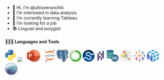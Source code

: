 - 👋 Hi, I’m @ultraverunchik
- 👀 I’m interested in data analysis
- 🌱 I’m currently learning Tableau
- 👔 I’m looking for a job
- 📚 Linguist and polyglot

<!---
ultraverunchik/ultraverunchik is a ✨ special ✨ repository because its `README.md` (this file) appears on your GitHub profile.
You can click the Preview link to take a look at your changes.
--->
  #### 👨🏻‍💻 Languages and Tools <br />
  <code><img height="40" src="https://github.com/ultraverunchik/Profile-design/blob/main/Python-logo-notext.svg.png"></code>
  <code><img height="40" src="https://github.com/ultraverunchik/Profile-design/blob/main/Microsoft_Office_Excel_(2019%E2%80%93present).svg.png"></code>
  <code><img height="40" src="https://github.com/ultraverunchik/Profile-design/blob/main/Microsoft-PowerPoint-Logo.jpg"></code>
  <code><img height="40" src="https://github.com/ultraverunchik/Profile-design/blob/main/640px-Jupyter_logo.svg.png"></code>
  <code><img height="40" src="https://github.com/ultraverunchik/Profile-design/blob/main/Postgresql_elephant.svg.png"></code>
  <code><img height="40" src="https://github.com/ultraverunchik/Profile-design/blob/main/85-851058_anaconda-icon-anaconda-python-icon.png"></code>
  <code><img height="40" src="https://github.com/ultraverunchik/Profile-design/blob/main/1200px-SCIPY_2.svg.png"></code>
  <code><img height="40" src="https://github.com/ultraverunchik/Profile-design/blob/main/270px-Pandas_mark.svg.png"></code>
  <code><img height="40" src="https://github.com/ultraverunchik/Profile-design/blob/main/4492311.png"></code>
  <code><img height="40" src="https://github.com/ultraverunchik/Profile-design/blob/main/Created_with_Matplotlib-logo.svg.png"></code>
  <code><img height="40" src="https://github.com/ultraverunchik/Profile-design/blob/main/logo-product-tableau-icon-color.png"></code>
  <code><img height="40" src="https://github.com/ultraverunchik/Profile-design/blob/main/numpy-logo-479C24EC79-seeklogo.com.png"></code>
  <code><img height="40" src="https://github.com/ultraverunchik/Profile-design/blob/main/seaborn-logo-244EB2DEC5-seeklogo.com.png"></code>
